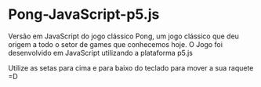 # Pong-JavaScript-p5.js
Versão em JavaScript do jogo clássico Pong, um jogo clássico que deu origem a todo o setor de games que conhecemos hoje. O Jogo foi desenvolvido em JavaScript utilizando a plataforma p5.js

Utilize as setas para cima e para baixo do teclado para mover a sua raquete =D
